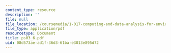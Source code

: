 ```yaml
---
content_type: resource
description: ''
file: null
file_location: /coursemedia/1-017-computing-and-data-analysis-for-environmental-applications-fall-2003/08d573aead1f36d361bae3013e895d72_ps03_6.pdf
file_type: application/pdf
resourcetype: Document
title: ps03_6.pdf
uid: 08d573ae-ad1f-36d3-61ba-e3013e895d72
---
```

